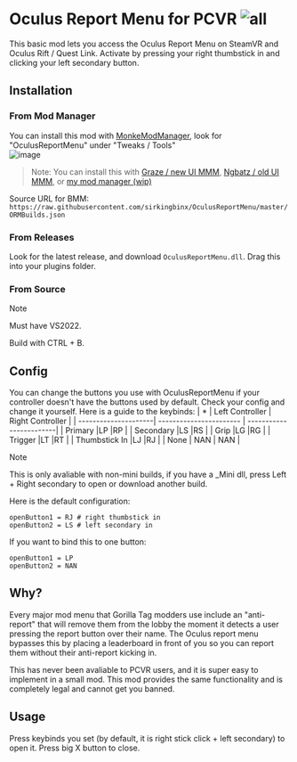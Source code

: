 # Oculus Report Menu for PCVR ![all](https://img.shields.io/github/downloads/bingus-dev/OculusReportMenu/total)
This basic mod lets you access the Oculus Report Menu on SteamVR and Oculus Rift / Quest Link. Activate by pressing your right thumbstick in and clicking your left secondary button.

## Installation
### From Mod Manager
You can install this mod with [MonkeModManager](https://github.com/the-graze/monkemodmanager), look for "OculusReportMenu" under "Tweaks / Tools" <br>
![image](https://github.com/user-attachments/assets/21879ee0-dd12-446f-9a3b-8782fae407fb)

> Note: You can install this with [Graze / new UI MMM](https://github.com/the-graze/monkemodmanager), [Ngbatz / old UI MMM](https://github.com/ngbatzyt/monkemodmanager), or [my mod manager (wip)](https://github.com/sirkingbinx/binxmodmanager)

Source URL for BMM: `https://raw.githubusercontent.com/sirkingbinx/OculusReportMenu/master/ORMBuilds.json`

### From Releases
Look for the latest release, and download ``OculusReportMenu.dll``. Drag this into your plugins folder.

### From Source
> [!NOTE]
> Must have VS2022.

Build with CTRL + B.

## Config
You can change the buttons you use with OculusReportMenu if your controller doesn't have the buttons used by default. Check your config and change it yourself.
Here is a guide to the keybinds:
| *                        | Left Controller   | Right Controller |
| ---------------------| ----------------------- | ------------------------|
| Primary            |LP                          |RP                          |
| Secondary        |LS                          |RS                          |
| Grip                   |LG                         |RG                          |
| Trigger               |LT                         |RT                          |
| Thumbstick In |LJ                            |RJ                          |
| None | NAN | NAN |

> [!NOTE]
> This is only avaliable with non-mini builds, if you have a _Mini dll, press Left + Right secondary to open or download another build.

Here is the default configuration:
```
openButton1 = RJ # right thumbstick in
openButton2 = LS # left secondary in
```

If you want to bind this to one button:
```
openButton1 = LP
openButton2 = NAN
```

## Why?
Every major mod menu that Gorilla Tag modders use include an "anti-report" that will remove them from the lobby the moment it detects a user pressing the report button over their name. The Oculus report menu bypasses this by placing a leaderboard in front of you so you can report them without their anti-report kicking in.

This has never been avaliable to PCVR users, and it is super easy to implement in a small mod. This mod provides the same functionality and is completely legal and cannot get you banned.

## Usage
Press keybinds you set (by default, it is right stick click + left secondary) to open it. Press big X button to close.
